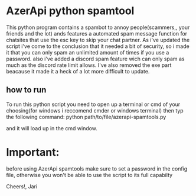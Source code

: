 # AzerApi python spamtool
 This python program contains a spambot to annoy people(scammers,, your friends and the lot)
 ands features a automated spam message function for chatsites that use the esc key to skip your chat partner.
 As i've updated the script i've come to the conclusion that it needed a bit of security, so i made it that you can only spam an unlimited amount of times if you use a password.
 also i've added a discord spam feature wich can only spam as much as the discord rate limit allows.
 I've also removed the exe part beacause it made it a heck of a lot more difficult to update.
 
 
 ## how to run
 To run this python script you need to open up a terminal or cmd of your choosing(for windows i reccomend cmder or windows terminal) then typ the following command:
 python path/to/file/azerapi-spamtools.py
 
 and it will load up in the cmd window.
 
 # Important:
 before using AzerApi spamtools make sure to set a password in the config file, otherwise you won't be able to use the script to its full capabilty
 
 
 
 Cheers!,
 Jari
 
 

